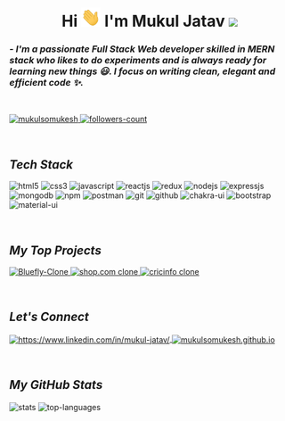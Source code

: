 <!----------------------------------- Heading Section ------------------------------------>
<h1 align="center">
    Hi
    <img src="https://raw.githubusercontent.com/ABSphreak/ABSphreak/master/gifs/Hi.gif" width="35">
    I'm Mukul Jatav
    <img src="https://camo.githubusercontent.com/d3359cb00ab0b5ed8f2e1fe3fceb4fbaf3b614340f8c0db99c17b9f50b351770/68747470733a2f2f656d6f6a69732e736c61636b6d6f6a69732e636f6d2f656d6f6a69732f696d616765732f313533313834393433302f343234362f626c6f622d73756e676c61737365732e6769663f31353331383439343330" width="35">
</h1>



<!----------------------------------- About Section ------------------------------------>

<h3>
    <i>- I'm a passionate Full Stack Web developer skilled in MERN stack who likes to do experiments and is always ready for learning new things 😃. I focus on writing clean, elegant and efficient code ✨.</i>
</h3>

<br>



<!----------------------------------- Profile View Section ------------------------------------>

<p align="left">
    <a href="https://github.com/mukulsomukesh">
        <img src="https://komarev.com/ghpvc/?username=mukulsomukesh&label=Profile%20views&color=0e75b6&style=flat" alt="mukulsomukesh" />
    </a>
    <a href="https://github.com/mukulsomukesh?tab=followers">
        <img src="https://img.shields.io/github/followers/mukulsomukesh?label=Followers&style=social" alt="followers-count">
    </a>
</p>
<br>


<!----------------------------------- Tech Stack Section ------------------------------------>

<h2><i>Tech Stack</i></h2>

<p>
    <img src="https://img.shields.io/badge/HTML5-E34F26?style=for-the-badge&logo=html5&logoColor=white" alt="html5" />
    <img src="https://img.shields.io/badge/CSS3-1572B6?style=for-the-badge&logo=css3&logoColor=white" alt="css3" />
    <img src="https://img.shields.io/badge/JavaScript-323330?style=for-the-badge&logo=javascript&logoColor=F7DF1E" alt="javascript" />
    <img src="https://img.shields.io/badge/React-20232A?style=for-the-badge&logo=react&logoColor=61DAFB" alt="reactjs" />
    <img src="https://img.shields.io/badge/Redux-593D88?style=for-the-badge&logo=redux&logoColor=white" alt="redux" />
    <img src="https://img.shields.io/badge/Node.js-339933?style=for-the-badge&logo=nodedotjs&logoColor=white" alt="nodejs" />
    <img src="https://img.shields.io/badge/Express.js-000000?style=for-the-badge&logo=express&logoColor=white" alt="expressjs" />
    <img src="https://img.shields.io/badge/MongoDB-4EA94B?style=for-the-badge&logo=mongodb&logoColor=white" alt="mongodb" />
    <img src="https://img.shields.io/badge/npm-CB3837?style=for-the-badge&logo=npm&logoColor=white" alt="npm" />
    <img src="https://img.shields.io/badge/Postman-FF6C37?style=for-the-badge&logo=Postman&logoColor=white" alt="postman" />
    <img src="https://img.shields.io/badge/Git-f44d27?style=for-the-badge&logo=git&logoColor=white" alt="git" />
    <img src="https://img.shields.io/badge/GitHub-100000?style=for-the-badge&logo=github&logoColor=white" alt="github" />
    <img src="https://img.shields.io/badge/Chakra%20UI-3bc7bd?style=for-the-badge&logo=chakraui&logoColor=white" alt="chakra-ui" />
    <img src="https://img.shields.io/badge/Bootstrap-563D7C?style=for-the-badge&logo=bootstrap&logoColor=white" alt="bootstrap" />
    <img src="https://img.shields.io/badge/Material%20UI-007FFF?style=for-the-badge&logo=mui&logoColor=white" alt="material-ui" />
</p>
<br>



<!----------------------------------- Project Section ------------------------------------>

<h2><i>My Top Projects</i></h2>


<p align="left">
    <a href="https://github.com/mukulsomukesh/chat-application" target="blank">
        <img src="https://img.shields.io/static/v1?style=for-the-badge&message=Chat Application&color=1BB91F&logo=Bluefly&logoColor=FFFFFF&label=" alt="Bluefly-Clone" />
    </a>
    <a href="https://github.com/mukulsomukesh/file-sharing-app" target="blank">
        <img src="https://img.shields.io/static/v1?style=for-the-badge&message=File Sharing Application&color=FD3A5C&logo=Gymwolf&logoColor=FFFFFF&label=" alt="shop.com clone" />
    </a>
    <a href="https://github.com/mukulsomukesh/trendy-vibes" target="blank">
        <img src="https://img.shields.io/static/v1?style=for-the-badge&message=Trendy Vibes&color=840010&logo=Gymwolf&logoColor=FFFFFF&label=" alt="cricinfo clone" />
    </a>
   
</p>
<br>


<!----------------------------------- Social Media Links Section ------------------------------------>

<h2><i>Let's Connect</i></h2>


<p align="left">
    <a href="https://www.linkedin.com/in/mukul-jatav/">
        <img align="center" src="https://img.shields.io/badge/LinkedIn-0077B5?style=for-the-badge&logo=linkedin&logoColor=white" alt="https://www.linkedin.com/in/mukul-jatav/" />
    </a>
      <a href="https://mukulsomukesh.github.io/">
        <img align="center" src="https://img.shields.io/badge/Portfolio-18A303?style=for-the-badge&logo=ionic&logoColor=white" alt="mukulsomukesh.github.io" />
    </a>
</p>
<br>



<!----------------------------------- GitHub Stats Section ------------------------------------>

<h2><i>My GitHub Stats</i></h2>

<p>
    <img align="center" src="https://github-readme-stats-git-masterrstaa-rickstaa.vercel.app/api?username=mukulsomukesh" alt="stats" />
    <img align="center" src="https://github-readme-stats-git-masterrstaa-rickstaa.vercel.app/api/top-langs/?username=mukulsomukesh" alt="top-languages"  />
    
    
</p>
<br>


